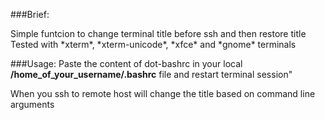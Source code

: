 ###Brief: 
<p>Simple funtcion to change terminal title before ssh and then restore title
Tested with *xterm*, *xterm-unicode*, *xfce* and *gnome* terminals</p>
 
###Usage:
Paste the content of dot-bashrc in your local **/home_of_your_username/.bashrc** file and restart terminal session"

When you ssh to remote host will change the title based on command line arguments
